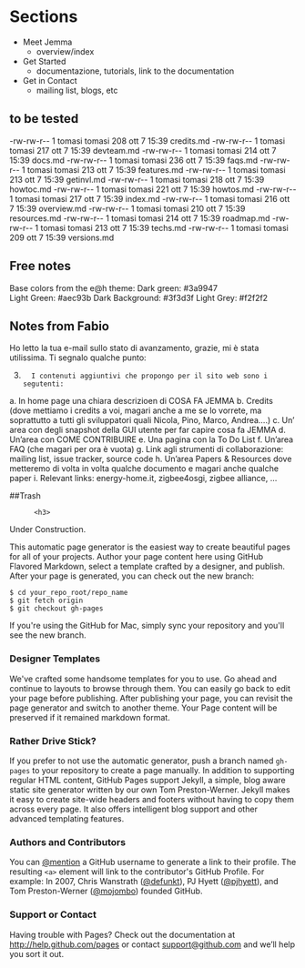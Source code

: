 # Sections

- Meet Jemma
	- overview/index
- Get Started
	- documentazione, tutorials, link to the documentation
- Get in Contact
	- mailing list, blogs, etc
	
## to be tested
	
-rw-rw-r-- 1 tomasi tomasi  208 ott  7 15:39 credits.md
-rw-rw-r-- 1 tomasi tomasi  217 ott  7 15:39 devteam.md
-rw-rw-r-- 1 tomasi tomasi  214 ott  7 15:39 docs.md
-rw-rw-r-- 1 tomasi tomasi  236 ott  7 15:39 faqs.md
-rw-rw-r-- 1 tomasi tomasi  213 ott  7 15:39 features.md
-rw-rw-r-- 1 tomasi tomasi  213 ott  7 15:39 getinvl.md
-rw-rw-r-- 1 tomasi tomasi  218 ott  7 15:39 howtoc.md
-rw-rw-r-- 1 tomasi tomasi  221 ott  7 15:39 howtos.md
-rw-rw-r-- 1 tomasi tomasi  217 ott  7 15:39 index.md
-rw-rw-r-- 1 tomasi tomasi  216 ott  7 15:39 overview.md
-rw-rw-r-- 1 tomasi tomasi  210 ott  7 15:39 resources.md
-rw-rw-r-- 1 tomasi tomasi  214 ott  7 15:39 roadmap.md
-rw-rw-r-- 1 tomasi tomasi  213 ott  7 15:39 techs.md
-rw-rw-r-- 1 tomasi tomasi  209 ott  7 15:39 versions.md
	


## Free notes

Base colors from the e@h theme:
	Dark green:	 #3a9947	
	Light Green:		#aec93b
	Dark Background:	#3f3d3f
	Light Grey:		#f2f2f2	

## Notes from Fabio

Ho letto la tua e-mail sullo stato di avanzamento, grazie, mi è stata utilissima. Ti segnalo qualche punto:

3.       I contenuti aggiuntivi che propongo per il sito web sono i segutenti:
a.       In home page una chiara descrizioen di COSA FA JEMMA
b.      Credits  (dove mettiamo i credits a voi, magari anche a me se lo vorrete, ma soprattutto a tutti gli sviluppatori quali Nicola, Pino, Marco, Andrea….)
c.       Un’ area con degli snapshot della GUI utente per far capire cosa fa JEMMA
d.      Un’area con COME CONTRIBUIRE
e.      Una pagina con la To Do List
f.        Un’area FAQ (che magari per ora è vuota)
g.       Link agli strumenti di collaborazione: mailing list, issue tracker, source code
h.      Un’area Papers & Resources dove metteremo di volta in volta qualche documento e magari anche qualche paper
i.         Relevant links: energy-home.it, zigbee4osgi, zigbee alliance, …

 


##Trash


          <h3>
<a name="welcome-to-github-pages" class="anchor" href="#welcome-to-github-pages"><span class="octicon octicon-link"></span></a>Under Construction.</h3>

<p>This automatic page generator is the easiest way to create beautiful pages for all of your projects. Author your page content here using GitHub Flavored Markdown, select a template crafted by a designer, and publish. After your page is generated, you can check out the new branch:</p>

<pre><code>$ cd your_repo_root/repo_name
$ git fetch origin
$ git checkout gh-pages
</code></pre>

<p>If you're using the GitHub for Mac, simply sync your repository and you'll see the new branch.</p>

<h3>
<a name="designer-templates" class="anchor" href="#designer-templates"><span class="octicon octicon-link"></span></a>Designer Templates</h3>

<p>We've crafted some handsome templates for you to use. Go ahead and continue to layouts to browse through them. You can easily go back to edit your page before publishing. After publishing your page, you can revisit the page generator and switch to another theme. Your Page content will be preserved if it remained markdown format.</p>

<h3>
<a name="rather-drive-stick" class="anchor" href="#rather-drive-stick"><span class="octicon octicon-link"></span></a>Rather Drive Stick?</h3>

<p>If you prefer to not use the automatic generator, push a branch named <code>gh-pages</code> to your repository to create a page manually. In addition to supporting regular HTML content, GitHub Pages support Jekyll, a simple, blog aware static site generator written by our own Tom Preston-Werner. Jekyll makes it easy to create site-wide headers and footers without having to copy them across every page. It also offers intelligent blog support and other advanced templating features.</p>

<h3>
<a name="authors-and-contributors" class="anchor" href="#authors-and-contributors"><span class="octicon octicon-link"></span></a>Authors and Contributors</h3>

<p>You can <a href="https://github.com/blog/821" class="user-mention">@mention</a> a GitHub username to generate a link to their profile. The resulting <code>&lt;a&gt;</code> element will link to the contributor's GitHub Profile. For example: In 2007, Chris Wanstrath (<a href="https://github.com/defunkt" class="user-mention">@defunkt</a>), PJ Hyett (<a href="https://github.com/pjhyett" class="user-mention">@pjhyett</a>), and Tom Preston-Werner (<a href="https://github.com/mojombo" class="user-mention">@mojombo</a>) founded GitHub.</p>

<h3>
<a name="support-or-contact" class="anchor" href="#support-or-contact"><span class="octicon octicon-link"></span></a>Support or Contact</h3>

<p>Having trouble with Pages? Check out the documentation at <a href="http://help.github.com/pages">http://help.github.com/pages</a> or contact <a href="mailto:support@github.com">support@github.com</a> and we’ll help you sort it out.</p>



